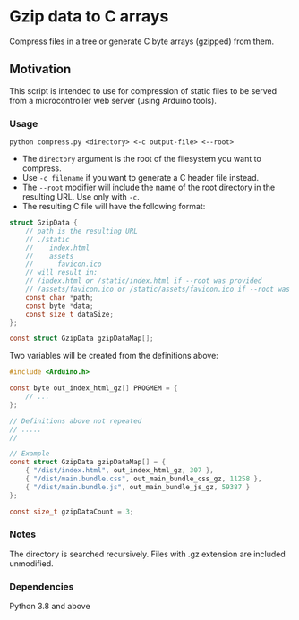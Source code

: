 # Gzip data to C arrays
Compress files in a tree or generate C byte arrays (gzipped) from them.

## Motivation
This script is intended to use for compression of static files to be served from a microcontroller web server (using Arduino tools).

### Usage
```shell
python compress.py <directory> <-c output-file> <--root>
```
- The `directory` argument is the root of the filesystem you want to compress.
- Use `-c filename` if you want to generate a C header file instead.
- The `--root` modifier will include the name of the root directory in the resulting URL. Use only with `-c`.
- The resulting C file will have the following format:
```C
struct GzipData {
	// path is the resulting URL
	// ./static
	//    index.html
	//    assets
	//      favicon.ico
	// will result in:
	// /index.html or /static/index.html if --root was provided
	// /assets/favicon.ico or /static/assets/favicon.ico if --root was provided
	const char *path;
	const byte *data;
	const size_t dataSize;
};

const struct GzipData gzipDataMap[];
```

Two variables will be created from the definitions above:
```C
#include <Arduino.h>

const byte out_index_html_gz[] PROGMEM = {
	// ...
};

// Definitions above not repeated
// .....
//

// Example
const struct GzipData gzipDataMap[] = {
    { "/dist/index.html", out_index_html_gz, 307 },
    { "/dist/main.bundle.css", out_main_bundle_css_gz, 11258 },
    { "/dist/main.bundle.js", out_main_bundle_js_gz, 59387 }
};

const size_t gzipDataCount = 3;
```

### Notes
The directory is searched recursively.
Files with .gz extension are included unmodified.

### Dependencies
Python 3.8 and above
